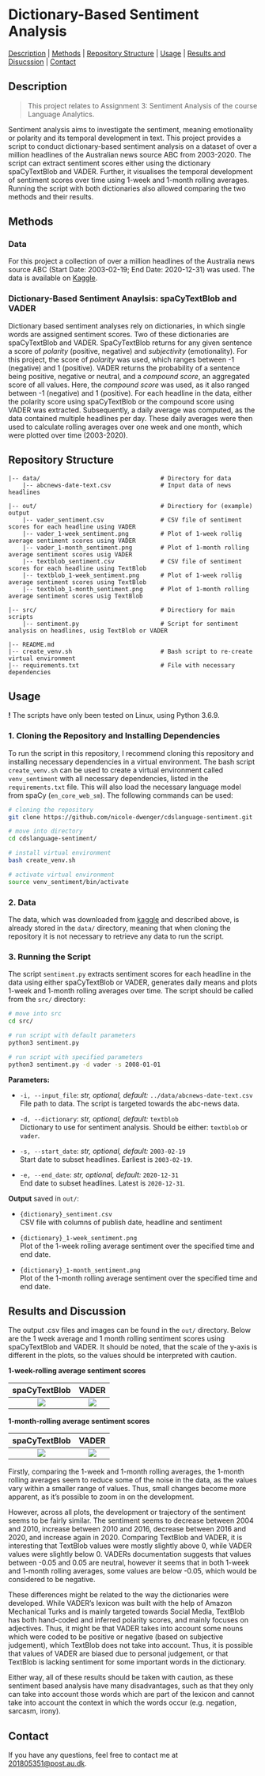 # Dictionary-Based Sentiment Analysis

[Description](#description) | [Methods](#methods) | [Repository Structure](#repository-structure) | [Usage](#usage) | [Results and Disucssion](#results-and-discussion) | [Contact](#contact)

## Description
> This project relates to Assignment 3: Sentiment Analysis of the course Language Analytics.

Sentiment analysis aims to investigate the sentiment, meaning emotionality or polarity and its temporal development in text. This project provides a script to conduct dictionary-based sentiment analysis on a dataset of over a million headlines of the Australian news source ABC from 2003-2020. The script can extract sentiment scores either using the dictionary spaCyTextBlob and VADER. Further, it visualises the temporal development of sentiment scores over time using 1-week and 1-month rolling averages. Running the script with both dictionaries also allowed comparing the two methods and their results. 


## Methods

### Data
For this project a collection of over a million headlines of the Australia news source ABC (Start Date: 2003-02-19; End Date: 2020-12-31) was used. The data is available on [Kaggle](https://www.kaggle.com/therohk/million-headlines).

### Dictionary-Based Sentiment Anaylsis: spaCyTextBlob and VADER
Dictionary based sentiment analyses rely on dictionaries, in which single words are assigned sentiment scores. Two of these dictionaries are spaCyTextBlob and VADER. SpaCyTextBlob returns for any given sentence a score of *polarity* (positive, negative) and *subjectivity* (emotionality). For this project, the score of *polarity* was used, which ranges between -1 (negative) and 1 (positive). VADER returns the probability of a sentence being positive, negative or neutral, and a *compound score*, an aggregated score of all values. Here, the *compound score* was used, as it also ranged between -1 (negative) and 1 (positive). For each headline in the data, either the polarity score using spaCyTextBlob or the compound score using VADER was extracted. Subsequently, a daily average was computed, as the data contained multiple headlines per day. These daily averages were then used to calculate rolling averages over one week and one month, which were plotted over time (2003-2020).


## Repository Structure
```
|-- data/                                  # Directory for data
    |-- abcnews-date-text.csv              # Input data of news headlines
    
|-- out/                                   # Directiory for (example) output
    |-- vader_sentiment.csv                # CSV file of sentiment scores for each headline using VADER
    |-- vader_1-week_sentiment.png         # Plot of 1-week rollig average sentiment scores using VADER
    |-- vader_1-month_sentiment.png        # Plot of 1-month rolling average sentiment scores usig VADER
    |-- textblob_sentiment.csv             # CSV file of sentiment scores for each headline using TextBlob
    |-- textblob_1-week_sentiment.png      # Plot of 1-week rollig average sentiment scores using TextBlob
    |-- textblob_1-month_sentiment.png     # Plot of 1-month rolling average sentiment scores usig TextBlob

|-- src/                                   # Directiory for main scripts
    |-- sentiment.py                       # Script for sentiment analysis on headlines, usig TextBlob or VADER
    
|-- README.md
|-- create_venv.sh                         # Bash script to re-create virtual environment
|-- requirements.txt                       # File with necessary dependencies
```

## Usage
**!** The scripts have only been tested on Linux, using Python 3.6.9. 

### 1. Cloning the Repository and Installing Dependencies
To run the script in this repository, I recommend cloning this repository and installing necessary dependencies in a virtual environment. The bash script `create_venv.sh` can be used to create a virtual environment called `venv_sentiment` with all necessary dependencies, listed in the `requirements.txt` file. This will also load the necessary language model from spaCy (`en_core_web_sm`). The following commands can be used:

```bash
# cloning the repository
git clone https://github.com/nicole-dwenger/cdslanguage-sentiment.git

# move into directory
cd cdslanguage-sentiment/

# install virtual environment
bash create_venv.sh

# activate virtual environment 
source venv_sentiment/bin/activate
```

### 2. Data
The data, which was downloaded from [kaggle](https://www.kaggle.com/therohk/million-headlines) and described above, is already stored in the `data/` directory, meaning that when cloning the repository it is not necessary to retrieve any data to run the script.

### 3. Running the Script 
The script `sentiment.py` extracts sentiment scores for each headline in the data using either spaCyTextBlob or VADER, generates daily means and plots 1-week and 1-month rolling averages over time. The script should be called from the `src/` directory: 

```bash
# move into src 
cd src/

# run script with default parameters
python3 sentiment.py

# run script with specified parameters
python3 sentiment.py -d vader -s 2008-01-01

```

__Parameters:__

- `-i, --input_file`: *str, optional, default:* `../data/abcnews-date-text.csv`\
    File path to data. The script is targeted towards the abc-news data.
    
- `-d, --dictionary`: *str, optional, default:* `textblob`\
   Dictionary to use for sentiment analysis. Should be either: `textblob` or `vader`. 

- `-s, --start_date`: *str, optional, default:* `2003-02-19`\
  Start date to subset headlines. Earliest is `2003-02-19`.
  
- `-e, --end_date`: *str, optional, default:* `2020-12-31`\
  End date to subset headlines. Latest is `2020-12-31`.


__Output__ saved in `out/`: 

- `{dictionary}_sentiment.csv`\
  CSV file with columns of publish date, headline and sentiment 
  
- `{dictionary}_1-week_sentiment.png`\
  Plot of the 1-week rolling average sentiment over the specified time and end date. 
  
- `{dictionary}_1-month_sentiment.png`\
  Plot of the 1-month rolling average sentiment over the specified time and end date.
  

## Results and Discussion

The output .csv files and images can be found in the `out/` directory. Below are the 1 week average and 1 month rolling sentiment scores using spaCyTextBlob and VADER. It should be noted, that the scale of the y-axis is different in the plots, so the values should be interpreted with caution. 

__1-week-rolling average sentiment scores__

spaCyTextBlob             |  VADER
:-------------------------:|:-------------------------:
![](https://github.com/nicole-dwenger/cdslanguage-sentiment/blob/master/out/textblob_1-week_sentiment.png)  |  ![](https://github.com/nicole-dwenger/cdslanguage-sentiment/blob/master/out/vader_1-week_sentiment.png)


__1-month-rolling average sentiment scores__

spaCyTextBlob             |  VADER
:-------------------------:|:-------------------------:
![](https://github.com/nicole-dwenger/cdslanguage-sentiment/blob/master/out/textblob_1-month_sentiment.png)  |  ![](https://github.com/nicole-dwenger/cdslanguage-sentiment/blob/master/out/vader_1-month_sentiment.png)


Firstly, comparing the 1-week and 1-month rolling averages, the 1-month rolling averages seem to reduce some of the noise in the data, as the values vary within a smaller range of values. Thus, small changes become more apparent, as it’s possible to zoom in on the development.

However, across all plots, the development or trajectory of the sentiment seems to be fairly similar. The sentiment seems to decrease between 2004 and 2010, increase between 2010 and 2016, decrease between 2016 and 2020, and increase again in 2020. 
Comparing TextBlob and VADER, it is interesting that TextBlob values were mostly slightly above 0, while VADER values were slightly below 0. VADERs documentation suggests that values between -0.05 and 0.05 are neutral, however it seems that in both 1-week and 1-month rolling averages, some values are below -0.05, which would be considered to be negative.

These differences might be related to the way the dictionaries were developed. While VADER’s lexicon was built with the help of Amazon Mechanical Turks and is mainly targeted towards Social Media, TextBlob has both hand-coded and inferred polarity scores, and mainly focuses on adjectives. Thus, it might be that VADER takes into account some nouns which were coded to be positive or negative (based on subjective judgement), which TextBlob does not take into account. Thus, it is possible that values of VADER are biased due to personal judgement, or that TextBlob is lacking sentiment for some important words in the dictionary. 

Either way, all of these results should be taken with caution, as these sentiment based analysis have many disadvantages, such as that they only can take into account those words which are part of the lexicon and cannot take into account the context in which the words occur (e.g. negation, sarcasm, irony).


## Contact 
If you have any questions, feel free to contact me at 201805351@post.au.dk.
